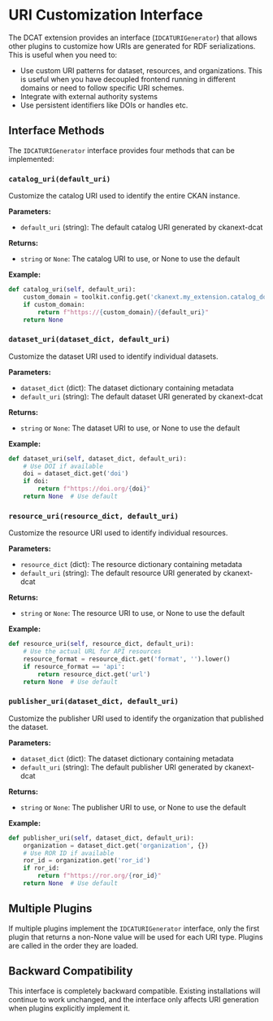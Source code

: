 # URI Customization Interface

The DCAT extension provides an interface (`IDCATURIGenerator`) that allows other plugins to customize how URIs are generated for RDF serializations. This is useful when you need to:

- Use custom URI patterns for dataset, resources, and organizations. This is useful when you have decoupled frontend running in different domains or need to follow specific URI schemes.
- Integrate with external authority systems
- Use persistent identifiers like DOIs or handles etc. 

## Interface Methods

The `IDCATURIGenerator` interface provides four methods that can be implemented:

### `catalog_uri(default_uri)`

Customize the catalog URI used to identify the entire CKAN instance.

**Parameters:**

- `default_uri` (string): The default catalog URI generated by ckanext-dcat

**Returns:**
- `string` or `None`: The catalog URI to use, or None to use the default

**Example:**
```python
def catalog_uri(self, default_uri):
    custom_domain = toolkit.config.get('ckanext.my_extension.catalog_domain')
    if custom_domain:
        return f"https://{custom_domain}/{default_uri}"
    return None 
```

### `dataset_uri(dataset_dict, default_uri)`

Customize the dataset URI used to identify individual datasets.

**Parameters:**

- `dataset_dict` (dict): The dataset dictionary containing metadata
- `default_uri` (string): The default dataset URI generated by ckanext-dcat

**Returns:**
- `string` or `None`: The dataset URI to use, or None to use the default

**Example:**
```python
def dataset_uri(self, dataset_dict, default_uri):
    # Use DOI if available
    doi = dataset_dict.get('doi')
    if doi:
        return f"https://doi.org/{doi}"
    return None  # Use default
```

### `resource_uri(resource_dict, default_uri)`

Customize the resource URI used to identify individual resources.

**Parameters:**

- `resource_dict` (dict): The resource dictionary containing metadata
- `default_uri` (string): The default resource URI generated by ckanext-dcat

**Returns:**
- `string` or `None`: The resource URI to use, or None to use the default

**Example:**
```python
def resource_uri(self, resource_dict, default_uri):
    # Use the actual URL for API resources
    resource_format = resource_dict.get('format', '').lower()
    if resource_format == 'api':
        return resource_dict.get('url')
    return None  # Use default
```

### `publisher_uri(dataset_dict, default_uri)`

Customize the publisher URI used to identify the organization that published the dataset.

**Parameters:**

- `dataset_dict` (dict): The dataset dictionary containing metadata
- `default_uri` (string): The default publisher URI generated by ckanext-dcat

**Returns:**
- `string` or `None`: The publisher URI to use, or None to use the default

**Example:**
```python
def publisher_uri(self, dataset_dict, default_uri):
    organization = dataset_dict.get('organization', {})
    # Use ROR ID if available
    ror_id = organization.get('ror_id')
    if ror_id:
        return f"https://ror.org/{ror_id}"
    return None  # Use default
```

## Multiple Plugins

If multiple plugins implement the `IDCATURIGenerator` interface, only the first plugin that returns a non-None value will be used for each URI type. Plugins are called in the order they are loaded.

## Backward Compatibility

This interface is completely backward compatible. Existing installations will continue to work unchanged, and the interface only affects URI generation when plugins explicitly implement it.
